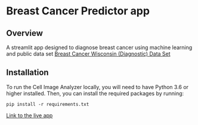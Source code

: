 # Breast Cancer Predictor app

## Overview
A streamlit app designed to diagnose breast cancer using machine learning and public data set [Breast Cancer Wisconsin (Diagnostic) Data Set](https://www.kaggle.com/datasets/uciml/breast-cancer-wisconsin-data)


## Installation
To run the Cell Image Analyzer locally, you will need to have Python 3.6 or higher installed. Then, you can install the required packages by running:

```{python}
pip install -r requirements.txt
```

[Link to the live app](https://breastcancerprediction-cqi1j6yd36.streamlit.app/)
